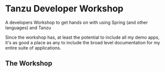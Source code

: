 # Tanzu Developer Workshop

A developers Workshop to get hands on with using Spring (and other languages) and Tanzu

Since the workshop has, at least the potential to include all my demo apps, it's as good a place as any to include the broad level documentation for my entire suite of applications.

## The Workshop

